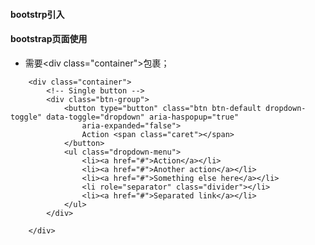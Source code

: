 <!--
 * @Descripttion: 
 * @version: 
 * @Author: 唐帆
 * @Date: 2020-04-08 10:07:29
 * @LastEditors: 唐帆
 * @LastEditTime: 2020-04-15 13:28:41
 -->
 
 #### bootstrp引入
<link rel="stylesheet" href="css/bootstrap.min.css">
<script src="../jquery.js"></script>
<script src="js/bootstrap.min.js"></script>

#### bootstrap页面使用
- 需要\<div class="container">包裹；
```
    <div class="container">
        <!-- Single button -->
        <div class="btn-group">
            <button type="button" class="btn btn-default dropdown-toggle" data-toggle="dropdown" aria-haspopup="true"
                aria-expanded="false">
                Action <span class="caret"></span>
            </button>
            <ul class="dropdown-menu">
                <li><a href="#">Action</a></li>
                <li><a href="#">Another action</a></li>
                <li><a href="#">Something else here</a></li>
                <li role="separator" class="divider"></li>
                <li><a href="#">Separated link</a></li>
            </ul>
        </div>
        
    </div>
```